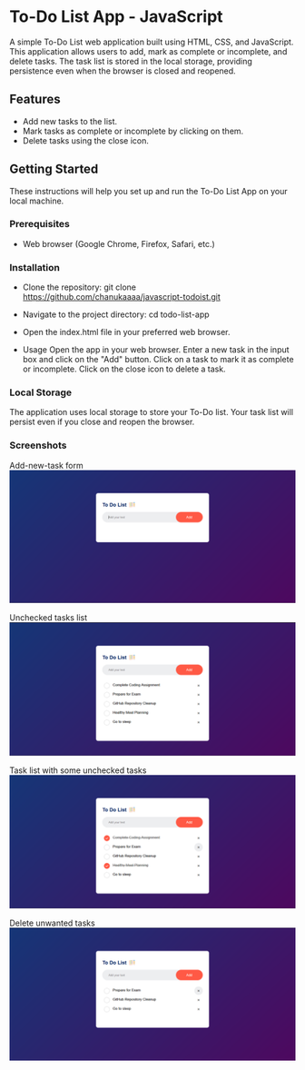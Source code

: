 # To-Do List App - JavaScript

A simple To-Do List web application built using HTML, CSS, and JavaScript. This application allows users to add, mark as complete or incomplete, and delete tasks. The task list is stored in the local storage, providing persistence even when the browser is closed and reopened.

## Features

- Add new tasks to the list.
- Mark tasks as complete or incomplete by clicking on them.
- Delete tasks using the close icon.

## Getting Started

These instructions will help you set up and run the To-Do List App on your local machine.

### Prerequisites

- Web browser (Google Chrome, Firefox, Safari, etc.)

### Installation

- Clone the repository:
    git clone https://github.com/chanukaaaa/javascript-todoist.git

- Navigate to the project directory:
    cd todo-list-app

- Open the index.html file in your preferred web browser.

- Usage
    Open the app in your web browser.
    Enter a new task in the input box and click on the "Add" button.
    Click on a task to mark it as complete or incomplete.
    Click on the close icon to delete a task.

### Local Storage

The application uses local storage to store your To-Do list. Your task list will persist even if you close and reopen the browser.

### Screenshots

Add-new-task form
![Screenshot 1](/images/screenshots/1.png)

Unchecked tasks list
![Screenshot 2](/images/screenshots/2.png)

Task list with some unchecked tasks
![Screenshot 3](/images/screenshots/3.png)

Delete unwanted tasks
![Screenshot 4](/images/screenshots/4.png)
